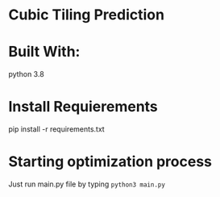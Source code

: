 # Cubic Tiling Prediction


# Built With:
python 3.8

# Install Requierements

pip install -r requirements.txt

# Starting optimization process

Just run main.py file by typing ``` python3 main.py ```
